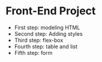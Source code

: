 # Front-End Project 
<ul>
  <li>First step: modeling HTML</li>
  <li>Second step: Adding styles</li>
  <li>Third step: flex-box</li>
  <li>Fourth step: table and list</li>
  <li>Fifth step: form</li>
</ul>
